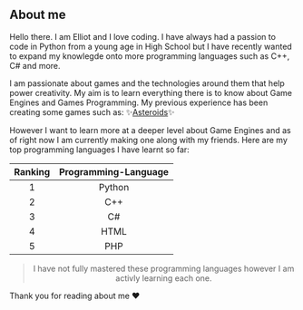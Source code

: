 ## About me
Hello there. I am Elliot and I love coding. I have always had a passion to code in Python from a young age in High School but I have recently wanted to expand my knowlegde onto more programming languages such as C++, C# and more.

I am passionate about games and the technologies around them that help power creativity. My aim is to learn everything there is to know about Game Engines and Games Programming. 
My previous experience has been creating some games such as: ✨[Asteroids](https://github.com/Elliot-codling/Asteroids)✨

However I want to learn more at a deeper level about Game Engines and as of right now I am currently making one along with my friends.
Here are my top programming languages I have learnt so far:
<div align="center">
  
| Ranking | Programming-Language |
|:-------:|:--------------------:|
| 1 | Python |
| 2 | C++ |
| 3 | C# |
| 4 | HTML |
| 5 | PHP |

> I have not fully mastered these programming languages however I am activly learning each one.
</div>

Thank you for reading about me ❤️



<!--
**Elliot-codling/Elliot-codling** is a ✨ _special_ ✨ repository because its `README.md` (this file) appears on your GitHub profile.

Here are some ideas to get you started:

- 🔭 I’m currently working on ...
- 🌱 I’m currently learning ...
- 👯 I’m looking to collaborate on ...
- 🤔 I’m looking for help with ...
- 💬 Ask me about ...
- 📫 How to reach me: ...
- 😄 Pronouns: ...
- ⚡ Fun fact: ...
-->
